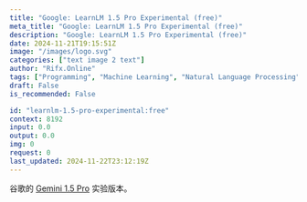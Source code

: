 ```yaml
---
title: "Google: LearnLM 1.5 Pro Experimental (free)"
meta_title: "Google: LearnLM 1.5 Pro Experimental (free)"
description: "Google: LearnLM 1.5 Pro Experimental (free)"
date: 2024-11-21T19:15:51Z
image: "/images/logo.svg"
categories: ["text image 2 text"]
author: "Rifx.Online"
tags: ["Programming", "Machine Learning", "Natural Language Processing", "Generative AI", "Chatbots", "Free"]
draft: False
is_recommended: False

id: "learnlm-1.5-pro-experimental:free"
context: 8192
input: 0.0
output: 0.0
img: 0
request: 0
last_updated: 2024-11-22T23:12:19Z
---
```


谷歌的 [Gemini 1.5 Pro](/google/gemini-pro-1.5) 实验版本。


